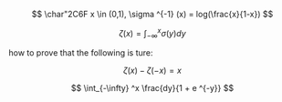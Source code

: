 $$
\char"2C6F x \in (0,1), \sigma ^{-1} (x) = log(\frac{x}{1-x})
$$

$$
\zeta (x) = \int_{-\infty} ^x \sigma(y) dy
$$

how to prove that the following is ture: 

$$
\zeta(x) - \zeta(-x) = x
$$

$$
\int_{-\infty} ^x \frac{dy}{1 + e ^{-y}}
$$